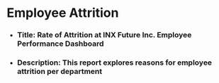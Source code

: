 # Employee Attrition
* ### Title: Rate of Attrition at INX Future Inc. Employee Performance Dashboard
* ### Description: This report explores reasons for employee attrition per department

